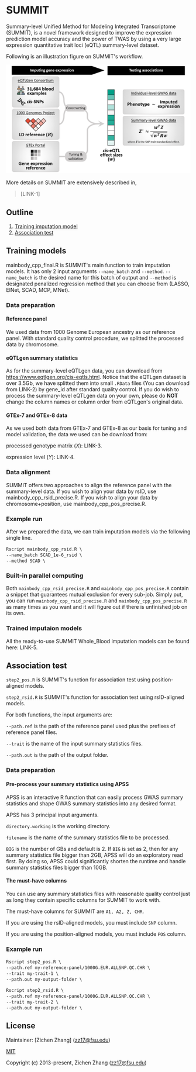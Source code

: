 # SUMMIT

Summary-level Unified Method for Modeling Integrated Transcriptome (SUMMIT), is a novel framework designed to improve the expression prediction model accuracy and the power of TWAS by using a very large expression quantitative trait loci (eQTL) summary-level dataset.

Following is an illustration figure on SUMMIT's workflow.

<p align="center">
<img src="illustration.bmp" alt="workflow" width="700"/>
</p>

More details on SUMMIT are extensively described in,

> [LINK-1]

## Outline

1. [Training imputation model](#TRAIN)
2. [Association test](#TWAS)

## <a name="TRAIN"></a>Training models

mainbody_cpp_final.R is SUMMIT's main function to train imputation models. It has only 2 input arguments ```--name_batch``` and ```--method```. ```--name_batch``` is the desired name for this batch of output and ```--method``` is designated penalized regression method that you can choose from (LASSO, ElNet, SCAD, MCP, MNet).

### Data preparation

#### Reference panel

We used data from 1000 Genome European ancestry as our reference panel. With standard quality control procedure, we splitted the processed data by chromosome.

#### eQTLgen summary statistics

As for the summary-level eQTLgen data, you can download from https://www.eqtlgen.org/cis-eqtls.html. Notice that the eQTLgen dataset is over 3.5Gb, we have splitted them into small ```.RData``` files (You can download from LINK-2) by gene_id after standard quality control. If you do wish to process the summary-level eQTLgen data on your own, please do **NOT** change the column names or column order from eQTLgen's original data.

#### GTEx-7 and GTEx-8 data

As we used both data from GTEx-7 and GTEx-8 as our basis for tuning and model validation, the data we used can be download from:

processed genotype matrix (*X*): LINK-3.

expression level (*Y*): LINK-4.

### Data alignment

SUMMIT offers two approaches to align the reference panel with the summary-level data. If you wish to align your data by rsID, use mainbody_cpp_rsid_precise.R. If you wish to align your data by chromosome+position, use mainbody_cpp_pos_precise.R.

### Example run

After we prepared the data, we can train imputation models via the following single line.

```
Rscript mainbody_cpp_rsid.R \
--name_batch SCAD_1e-6_rsid \
--method SCAD \
```

### Built-in parallel computing

Both ```mainbody_cpp_rsid_precise.R``` and ```mainbody_cpp_pos_precise.R``` contain a snippet that guarantees mutual exclusion for every sub-job. Simply put, you can run ```mainbody_cpp_rsid_precise.R``` and ```mainbody_cpp_pos_precise.R``` as many times as you want and it will figure out if there is unfinished job on its own.

### Trained imputaion models

All the ready-to-use SUMMIT Whole_Blood imputation models can be found here: LINK-5.

## <a name="TWAS"></a>Association test

```step2_pos.R``` is SUMMIT's function for association test using position-aligned models.

```step2_rsid.R``` is SUMMIT's function for association test using rsID-aligned models.

For both functions, the input arguments are:

```--path.ref``` is the path of the reference panel used plus the prefixes of reference panel files.

```--trait``` is the name of the input summary statistics files.

```--path.out``` is the path of the output folder.

### Data preparation

#### Pre-process your summary statistics using APSS

APSS is an interactive R function that can easily process GWAS summary statistics and shape GWAS summary statistics into any desired format.

APSS has 3 principal input arguments.

```directory.working``` is the working directory.

```filename``` is the name of the summary statistics file to be processed.

```BIG``` is the number of GBs and default is 2. If ```BIG``` is set as 2, then for any summary statistics file bigger than 2GB, APSS will do an exploratory read first. By doing so, APSS could significantly shorten the runtime and handle summary statistics files bigger than 10GB. 

#### The must-have columns

You can use any summary statistics files with reasonable quality control just as long they contain specific columns for SUMMIT to work with.

The must-have columns for SUMMIT are ```A1, A2, Z, CHR```.

If you are using the rsID-aligned models, you must include ```SNP``` column.

If you are using the position-aligned models, you must include ```POS``` column.

### Example run

```
Rscript step2_pos.R \
--path.ref my-reference-panel/1000G.EUR.ALLSNP.QC.CHR \
--trait my-trait-1 \
--path.out my-output-folder \
```

```
Rscript step2_rsid.R \
--path.ref my-reference-panel/1000G.EUR.ALLSNP.QC.CHR \
--trait my-trait-2 \
--path.out my-output-folder \
```

## License

Maintainer: [Zichen Zhang] (zz17@fsu.edu)

[MIT](http://opensource.org/licenses/MIT)

Copyright (c) 2013-present, Zichen Zhang (zz17@fsu.edu)
